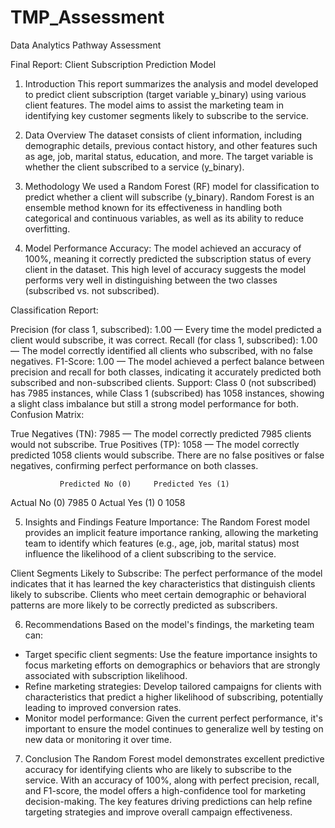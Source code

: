 # TMP_Assessment
Data Analytics Pathway Assessment

Final Report: Client Subscription Prediction Model
1. Introduction
This report summarizes the analysis and model developed to predict client subscription (target variable y_binary) using various client features. The model aims to assist the marketing team in identifying key customer segments likely to subscribe to the service.

2. Data Overview
The dataset consists of client information, including demographic details, previous contact history, and other features such as age, job, marital status, education, and more. The target variable is whether the client subscribed to a service (y_binary).

3. Methodology
We used a Random Forest (RF) model for classification to predict whether a client will subscribe (y_binary). Random Forest is an ensemble method known for its effectiveness in handling both categorical and continuous variables, as well as its ability to reduce overfitting.

4. Model Performance
Accuracy: The model achieved an accuracy of 100%, meaning it correctly predicted the subscription status of every client in the dataset. This high level of accuracy suggests the model performs very well in distinguishing between the two classes (subscribed vs. not subscribed).

Classification Report:

Precision (for class 1, subscribed): 1.00 — Every time the model predicted a client would subscribe, it was correct.
Recall (for class 1, subscribed): 1.00 — The model correctly identified all clients who subscribed, with no false negatives.
F1-Score: 1.00 — The model achieved a perfect balance between precision and recall for both classes, indicating it accurately predicted both subscribed and non-subscribed clients.
Support: Class 0 (not subscribed) has 7985 instances, while Class 1 (subscribed) has 1058 instances, showing a slight class imbalance but still a strong model performance for both.
Confusion Matrix:

True Negatives (TN): 7985 — The model correctly predicted 7985 clients would not subscribe.
True Positives (TP): 1058 — The model correctly predicted 1058 clients would subscribe.
There are no false positives or false negatives, confirming perfect performance on both classes.

               Predicted No (0)	    Predicted Yes (1)
Actual No (0)	   7985	                   0
Actual Yes (1)	     0	                  1058

5. Insights and Findings
Feature Importance: The Random Forest model provides an implicit feature importance ranking, allowing the marketing team to identify which features (e.g., age, job, marital status) most influence the likelihood of a client subscribing to the service.

Client Segments Likely to Subscribe: The perfect performance of the model indicates that it has learned the key characteristics that distinguish clients likely to subscribe. Clients who meet certain demographic or behavioral patterns are more likely to be correctly predicted as subscribers.

6. Recommendations
Based on the model's findings, the marketing team can:

* Target specific client segments: Use the feature importance insights to focus marketing efforts on demographics or behaviors that are strongly associated with subscription likelihood.
* Refine marketing strategies: Develop tailored campaigns for clients with characteristics that predict a higher likelihood of subscribing, potentially leading to improved conversion rates.
* Monitor model performance: Given the current perfect performance, it's important to ensure the model continues to generalize well by testing on new data or monitoring it over time.

7. Conclusion
The Random Forest model demonstrates excellent predictive accuracy for identifying clients who are likely to subscribe to the service. With an accuracy of 100%, along with perfect precision, recall, and F1-score, the model offers a high-confidence tool for marketing decision-making. The key features driving predictions can help refine targeting strategies and improve overall campaign effectiveness.